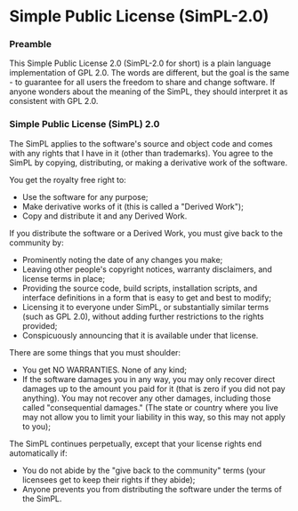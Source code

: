 # Simple Public License (SimPL-2.0)

### Preamble
This Simple Public License 2.0 (SimPL-2.0 for short) is a plain language implementation of GPL 2.0.  The words are different, but the goal is the same - to guarantee for all users the freedom to share and change software.  If anyone wonders about the meaning of the SimPL, they should interpret it as consistent with GPL 2.0.

### Simple Public License (SimPL) 2.0
The SimPL applies to the software's source and object code and comes with any rights that I have in it (other than trademarks). You agree to the SimPL by copying, distributing, or making a derivative work of the software.

You get the royalty free right to:
* Use the software for any purpose;
* Make derivative works of it (this is called a "Derived Work");
* Copy and distribute it and any Derived Work.

If you distribute the software or a Derived Work, you must give back to the community by:
* Prominently noting the date of any changes you make;
* Leaving other people's copyright notices, warranty disclaimers, and license terms  in place;
* Providing the source code, build scripts, installation scripts, and interface definitions in a form that is easy to get and best to modify;
* Licensing it to everyone under SimPL, or substantially similar terms (such as GPL 2.0), without adding further restrictions to the rights provided;
* Conspicuously announcing that it is available under that license.

There are some things that you must shoulder:
* You get NO WARRANTIES. None of any kind;
* If the software damages you in any way, you may only recover direct damages up to the amount you paid for it (that is zero if you did not pay anything). You may not recover any other damages, including those called "consequential damages." (The state or country where you live may not allow you to limit your liability in this way, so this may not apply to you);

The SimPL continues perpetually, except that your license rights end automatically if:
* You do not abide by the "give back to the community" terms (your licensees get to keep their rights if they abide);
* Anyone prevents you from distributing the software under the terms of the SimPL.
